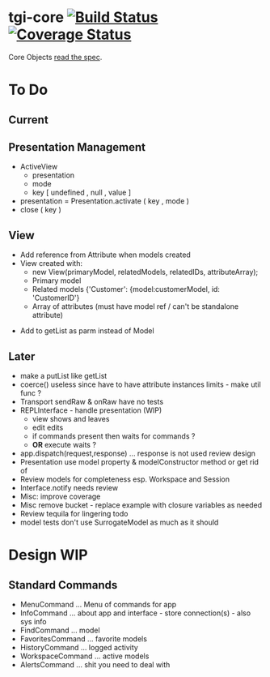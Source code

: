 # tgi-core [![Build Status](https://travis-ci.org/tgi-io/tgi-core.svg?branch=master)](https://travis-ci.org/tgi-io/tgi-core) [![Coverage Status](https://img.shields.io/coveralls/tgi-io/tgi-core.svg)](https://coveralls.io/r/tgi-io/tgi-core)

Core Objects [read the spec](spec/README.md).

# To Do

Current
-------

Presentation Management
---
- ActiveView
    - presentation
    - mode
    - key [ undefined <single view> , null , value ]
- presentation = Presentation.activate ( key , mode )
- close ( key )

View
---
+ Add reference from Attribute when models created
+ View created with:
    + new View(primaryModel, relatedModels, relatedIDs, attributeArray);
    + Primary model
    + Related models {'Customer': {model:customerModel, id: 'CustomerID'} 
    + Array of attributes (must have model ref / can't be standalone attribute)
- Add to getList as parm instead of Model    

Later
-----
- make a putList like getList
- coerce() useless since have to have attribute instances limits - make util func ?
- Transport sendRaw & onRaw have no tests
- REPLInterface - handle presentation (WIP)
    - view shows and leaves
    - edit edits
    - if commands present then waits for commands ?
    - **OR** execute waits ?
- app.dispatch(request,response) ... response is not used review design
- Presentation use model property & modelConstructor method or get rid of
- Review models for completeness esp. Workspace and Session
- Interface.notify needs review
- Misc: improve coverage
- Misc remove bucket - replace example with closure variables as needed
- Review tequila for lingering todo
- model tests don't use SurrogateModel as much as it should

# Design WIP

Standard Commands
---
- MenuCommand ... Menu of commands for app
- InfoCommand ... about app and interface - store connection(s) - also sys info
- FindCommand ... model
- FavoritesCommand ... favorite models
- HistoryCommand ... logged activity
- WorkspaceCommand ... active models
- AlertsCommand ... shit you need to deal with
